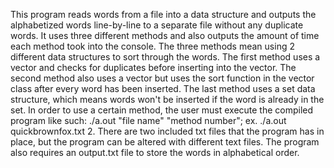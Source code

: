 This program reads words from a file into a data structure and outputs the alphabetized words line-by-line to a separate file without any duplicate words. It uses three different methods and also outputs the amount of time each method took into the console. The three methods mean using 2 different data structures to sort through the words. The first method uses a vector and checks for duplicates before inserting into the vector. The second method also uses a vector but uses the sort function in the vector class after every word has been inserted. The last method uses a set data structure, which means words won't be inserted if the word is already in the set. In order to use a certain method, the user must execute the compiled program like such: ./a.out "file name" "method number"; ex. ./a.out quickbrownfox.txt 2. There are two included txt files that the program has in place, but the program can be altered with different text files. The program also requires an output.txt file to store the words in alphabetical order. 
